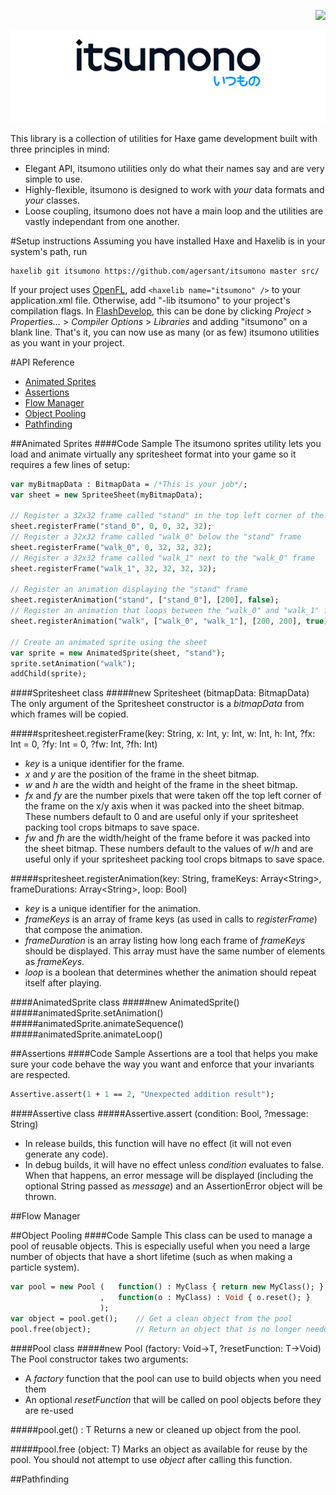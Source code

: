 <p align="right"><a href="https://travis-ci.org/agersant/itsumono"><img src="https://travis-ci.org/agersant/itsumono.png?branch=master"/><a/></p>
<p align="center"><img src="logo.png"/></p>

This library is a collection of utilities for Haxe game development built with three principles in mind:

* Elegant API, itsumono utilities only do what their names say and are very simple to use.
* Highly-flexible, itsumono is designed to work with *your* data formats and *your* classes.
* Loose coupling, itsumono does not have a main loop and the utilities are vastly independant from one another.

#Setup instructions
Assuming you have installed Haxe and Haxelib is in your system's path, run

    haxelib git itsumono https://github.com/agersant/itsumono master src/
    
If your project uses [OpenFL](https://github.com/openfl/openfl), add ```<haxelib name="itsumono" />``` to your application.xml file. Otherwise, add "-lib itsumono" to your project's compilation flags. In [FlashDevelop](http://flashdevelop.org/), this can be done by clicking *Project* > *Properties…* > *Compiler Options* > *Libraries* and adding "itsumono" on a blank line. That's it, you can now use as many (or as few) itsumono utilities as you want in your project.

#API Reference

* [Animated Sprites](#animated-sprites)
* [Assertions](#assertions)
* [Flow Manager](#flow-manager)
* [Object Pooling](#object-pooling)
* [Pathfinding](#pathfinding)

##Animated Sprites
####Code Sample
The itsumono sprites utility lets you load and animate virtually any spritesheet format into your game so it requires a few lines of setup:
```haxe
var myBitmapData : BitmapData = /*This is your job*/;
var sheet = new SpriteeSheet(myBitmapData);

// Register a 32x32 frame called "stand" in the top left corner of the sheet
sheet.registerFrame("stand_0", 0, 0, 32, 32);
// Register a 32x32 frame called "walk_0" below the "stand" frame
sheet.registerFrame("walk_0", 0, 32, 32, 32);
// Register a 32x32 frame called "walk_1" next to the "walk_0" frame
sheet.registerFrame("walk_1", 32, 32, 32, 32);

// Register an animation displaying the "stand" frame
sheet.registerAnimation("stand", ["stand_0"], [200], false);
// Register an animation that loops between the "walk_0" and "walk_1" frame
sheet.registerAnimation("walk", ["walk_0", "walk_1"], [200, 200], true);

// Create an animated sprite using the sheet
var sprite = new AnimatedSprite(sheet, "stand");
sprite.setAnimation("walk");
addChild(sprite);
```
####Spritesheet class
#####new Spritesheet (bitmapData: BitmapData)
The only argument of the Spritesheet constructor is a *bitmapData* from which frames will be copied.

#####spritesheet.registerFrame(key: String, x: Int, y: Int, w: Int, h: Int, ?fx: Int = 0, ?fy: Int = 0, ?fw:  Int, ?fh: Int)
* *key* is a unique identifier for the frame.
* *x* and *y* are the position of the frame in the sheet bitmap.
* *w* and *h* are the width and height of the frame in the sheet bitmap.
* *fx* and *fy* are the number pixels that were taken off the top left corner of the frame on the x/y axis when it was packed into the sheet bitmap. These numbers default to 0 and are useful only if your spritesheet packing tool crops bitmaps to save space.
* *fw* and *fh* are the width/height of the frame before it was packed into the sheet bitmap. These numbers default to the values of *w*/*h* and are useful only if your spritesheet packing tool crops bitmaps to save space.

#####spritesheet.registerAnimation(key: String, frameKeys: Array\<String\>, frameDurations: Array\<String\>, loop: Bool)
* *key* is a unique identifier for the animation.
* *frameKeys* is an array of frame keys (as used in calls to *registerFrame*) that compose the animation.
* *frameDuration* is an array listing how long each frame of *frameKeys* should be displayed. This array must have the same number of elements as *frameKeys*.
* *loop* is a boolean that determines whether the animation should repeat itself after playing.

####AnimatedSprite class
#####new AnimatedSprite()
#####animatedSprite.setAnimation()
#####animatedSprite.animateSequence()
#####animatedSprite.animateLoop()

##Assertions
####Code Sample
Assertions are a tool that helps you make sure your code behave the way you want and enforce that your invariants are respected.
```haxe
Assertive.assert(1 + 1 == 2, "Unexpected addition result");
```
####Assertive class
#####Assertive.assert (condition: Bool, ?message: String)
* In release builds, this function will have no effect (it will not even generate any code).
* In debug builds, it will have no effect unless *condition* evaluates to false. When that happens, an error message will be displayed (including the optional String passed as *message*) and an AssertionError object will be thrown.

##Flow Manager

##Object Pooling
####Code Sample
This class can be used to manage a pool of reusable objects. This is especially useful when you need a large number of objects that have a short lifetime (such as when making a particle system).
```haxe
var pool = new Pool (   function() : MyClass { return new MyClass(); }
                    ,   function(o : MyClass) : Void { o.reset(); }
                    );
var object = pool.get();    // Get a clean object from the pool
pool.free(object);          // Return an object that is no longer needed to the pool
```
####Pool class
#####new Pool (factory: Void->T, ?resetFunction: T->Void)
The Pool constructor takes two arguments:
* A *factory* function that the pool can use to build objects when you need them
* An optional *resetFunction* that will be called on pool objects before they are re-used

#####pool.get() : T
Returns a new or cleaned up object from the pool.

#####pool.free (object: T)
Marks an object as available for reuse by the pool. You should not attempt to use *object* after calling this function.

##Pathfinding
